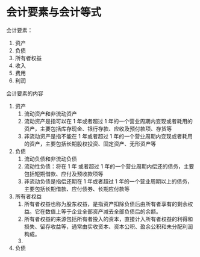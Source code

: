 # 会计要素与会计等式

会计要素：
1. 资产
2. 负债
3. 所有者权益
4. 收入
5. 费用
6. 利润

会计要素的内容
1. 资产
    1. 流动资产和非流动资产
    2. 流动资产是指可以在 1 年或者超过 1 年的一个营业周期内变现或者耗用的资产，主要包括库存现金、银行存款、应收及预付款项、存货等
    3. 非流动资产是指不能在 1 年或者超过 1 年的一个营业周期内变现或者耗用的资产，主要包括长期股权投资、固定资产、无形资产等
2. 负债
    1. 流动负债和非流动负债
    2. 流动性负债：将在 1 年 或者超过 1 年的一个营业周期内偿还的债务，主要包括短期借款、应付及预收款项等
    3. 非流动负债是指偿还期在 1 年或者超过 1 年的一个营业周期以上的债务，主要包括长期借款、应付债券、长期应付款等
3. 所有者权益
    1. 所有者权益也称为股东权益，是指资产扣除负债后由所有者享有的剩余权益。它在数值上等于企业全部资产减去全部负债后的余额。
    2. 所有者权益的来源包括所有者投入的资本，直接计入所有者权益的利得和损失、留存收益等，通常由实收资本、资本公积、盈余公积和未分配利润构成。
    3. 
4. 负债